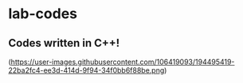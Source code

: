 # lab-codes

## Codes written in C++!

(https://user-images.githubusercontent.com/106419093/194495419-22ba2fc4-ee3d-414d-9f94-34f0bb6f88be.png)
